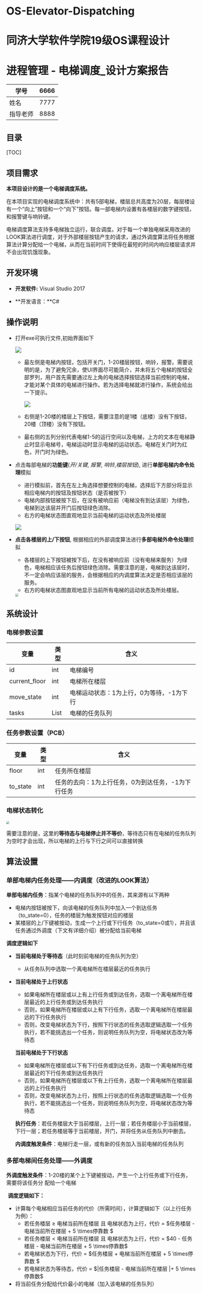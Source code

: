 # OS-Elevator-Dispatching
# 同济大学软件学院19级OS课程设计
# 进程管理 - 电梯调度_设计方案报告

| 学号     | 6666   |
| -------- | ------ |
| 姓名     | 7777   |
| 指导老师 | 8888 |

## 目录

[TOC]

## 项目需求

 **本项目设计的是一个电梯调度系统。**

在本项目实现的电梯调度系统中：共有5部电梯，楼层总共高度为20层，每层楼设有一个“向上”按钮和一个“向下”按钮。每一部电梯内设置有各楼层的数字键按钮，和报警键与响铃键。

 电梯调度算法支持多电梯独立运行，联合调度。对于每一个单独电梯采用改进的LOOK算法进行调度，对于外部楼层按钮产生的请求，通过外调度算法将任务根据算法计算分配给一个电梯，从而在当前时间下使得在最短的时间内响应楼层请求并不会出现饥饿现象。



## 开发环境

- **开发软件:** Visual Studio 2017

- **开发语言：**C#

  

## 操作说明

- 打开exe可执行文件,初始界面如下

  ![](img\初始界面.jpg)

  - 最左侧是电梯内按钮，包括开关门，1-20楼层按钮，响铃，报警。需要说明的是，为了避免冗余，使UI界面尽可能简介，并未将五个电梯的按钮全部罗列，用户首先需要通过左上角的电梯选择按钮选择当前控制的电梯，才能对某个具体的电梯进行操作。若为选择电梯就进行操作，系统会给出一下提示。

    ![](img\温馨提示.jpg)

  - 右侧是1-20楼的楼层上下按钮，需要注意的是1楼（底楼）没有下按钮，20楼（顶楼）没有下按钮。

  - 最右侧的五列分别代表电梯1-5的运行空间以及电梯，上方的文本在电梯静止时显示电梯号，电梯运动时显示电梯的运动状态。电梯在关门时为红色，开门时为绿色。

- 点击每部电梯的**功能键**(*开/关键*, *报警*, *响铃*,*楼层按钮*), 进行**单部电梯内命令处理**模拟

  - 进行模拟前，首先在左上角选择想要控制的电梯，选择后下方部分将显示相应电梯内的按钮及按钮状态（是否被按下）
  - 电梯内部按钮被按下后，在没有被响应前（电梯没有到达该层）为绿色，电梯到达该层并开门后按钮绿色消除。
  - 右方的电梯状态图直观地显示当前电梯的运动状态及所处楼层

  ![](img\内调度模拟.jpg)

- **点击各楼层的上/下按钮**, 根据相应的外部调度算法进行**多部电梯外命令处理**模拟

  - 各楼层的上下按钮被按下后，在没有被响应前（没有电梯来服务）为绿色，电梯相应该任务后按钮绿色消除。需要注意的是，电梯到达该层时，不一定会响应该层的服务，会根据相应的内调度算法决定是否相应该层的服务。
  - 右方的电梯状态图直观地显示当前所有电梯的运动状态及所处楼层。

  <img src="img\外调度.png" style="zoom:50%;" />



## 系统设计

### 电梯参数设置

| 变量          | 类型       | 含义                                     |
| ------------- | ---------- | ---------------------------------------- |
| id            | int        | 电梯编号                                 |
| current_floor | int        | 电梯所在楼层                             |
| move_state    | int        | 电梯运动状态：1为上行，0为等待，-1为下行 |
| tasks         | List<Task> | 电梯的任务队列                           |

### 任务参数设置（PCB）

| 变量     | 类型 | 含义                                               |
| -------- | ---- | -------------------------------------------------- |
| floor    | int  | 任务所在楼层                                       |
| to_state | int  | 任务的去向：1为上行任务，0为到达任务，-1为下行任务 |

### 电梯状态转化

<img src="img\电梯状态转换.png" style="zoom:50%;" />

需要注意的是，这里的**等待态与电梯停止并不等价**，等待态只有在电梯的任务队列为空时才会出现，所以电梯的上行与下行之间可以直接转换



## 算法设置

### 单部电梯内任务处理——内调度（改进的LOOK算法）

**单部电梯内任务**：指某个电梯的任务队列中的任务，其来源有以下两种

- 电梯内按钮被按下，向该电梯的任务队列中加入一个到达任务（to_state=0），任务的楼层为触发按钮对应的楼层
- 某楼层的上/下键被按动，生成一个上行或下行任务（to_state=0或1），并且该任务通过外调度（下文有详细介绍）被分配给当前电梯

**调度逻辑如下**

- **当前电梯处于等待态**（此时刻前电梯的任务队列为空）

  - 从任务队列中选取一个离电梯所在楼层最近的任务执行

- **当前电梯处于上行状态**

  - 如果电梯所在楼层或以上有上行任务或到达任务，选取一个离电梯所在楼层最近的上行任务或到达任务执行
  - 否则，如果电梯所在楼层或以上有下行任务，选取一个离电梯所在楼层最远的下行任务执行
  - 否则，改变电梯状态为下行，按照下行状态的任务选取逻辑选取一个任务执行，若不能挑选出一个任务，则说明任务队列为空，将电梯状态改为等待态

  **当前电梯处于下行状态**

  - 如果电梯所在楼层或以下有下行任务或到达任务，选取一个离电梯所在楼层最近的下行任务或到达任务执行
  - 否则，如果电梯所在楼层或以下有上行任务，选取一个离电梯所在楼层最远的上行任务执行
  - 否则，改变电梯状态为上行，按照上行状态的任务选取逻辑选取一个任务执行，若不能挑选出一个任务，则说明任务队列为空，将电梯状态改为等待态

  **执行任务**：若任务楼层大于当前楼层，上行一层；若任务楼层小于当前楼层，下行一层；若任务楼层等于当前楼层，开门，并将任务从任务队列中删去。

  **内调度触发条件**：电梯行走一层，或有新的任务加入当前电梯的任务队列

### 多部电梯间任务处理——外调度

​	**外调度触发条件**：1-20楼的某个上下键被按动，产生一个上行任务或下行任务，需要将该任务分	配给一个电梯

​	**调度逻辑如下：**

- 计算每个电梯相应当前任务的代价（所需时间），计算逻辑如下（以上行任务为例）：
  - 若任务楼层 $\ge$ 电梯当前所在楼层 且 电梯状态为上行，代价 = $任务楼层 - 电梯当前所在楼层 + 5 \times停靠数 $
  - 若任务楼层 $<$ 电梯当前所在楼层 且 电梯状态为上行，代价 = $40 - 任务楼层 - 电梯当前所在楼层 + 5 \times停靠数$
  - 若电梯状态为下行，代价 = $任务楼层 + 电梯当前所在楼层 + 5 \times停靠数 $
  - 若电梯状态为等待态，代价 = $|任务楼层 - 电梯当前所在楼层 |+ 5 \times停靠数$
- 将当前任务分配给代价最小的电梯（加入该电梯的任务队列）
